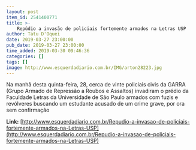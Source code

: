 ```yaml
---
layout: post
item_id: 2541400771
title: >-
    Repúdio a invasão de policiais fortemente armados na Letras USP
author: Tatu D'Oquei
date: 2019-03-27 23:00:00
pub_date: 2019-03-27 23:00:00
time_added: 2019-03-30 09:46:36
categories: []
tags: []
image: http://www.esquerdadiario.com.br/IMG/arton28223.jpg
---
```


Na manhã desta quinta-feira, 28, cerca de vinte policiais civis da GARRA (Grupo Armado de Repressão a Roubos e Assaltos) invadiram o prédio da Faculdade Letras da Universidade de São Paulo armados com fuzis e revólveres buscando um estudante acusado de um crime grave, por ora sem confirmação

**Link:** [http://www.esquerdadiario.com.br/Repudio-a-invasao-de-policiais-fortemente-armados-na-Letras-USP](http://www.esquerdadiario.com.br/Repudio-a-invasao-de-policiais-fortemente-armados-na-Letras-USP)

